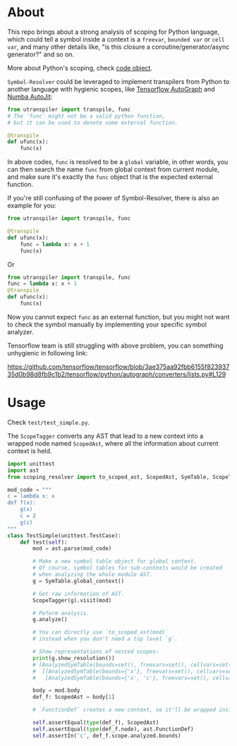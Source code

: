 About
==============

This repo brings about a strong analysis of scoping for Python language,
which could tell a symbol inside a context is a `freevar`, `bounded var` or `cell var`, and many other details
like, "is this closure a coroutine/generator/async generator?" and so on.

More about Python's scoping, check [code object](https://github.com/Xython/YAPyPy/blob/master/python-internals/code-object.md).

`Symbol-Resolver` could be leveraged to implement transpilers from Python to another language with hygienic scopes,
like [Tensorflow AutoGraph](https://www.tensorflow.org/guide/autograph) and [Numba AutoJit](http://numba.pydata.org/numba-doc/latest/reference/jit-compilation.html#jit-functions):

```python
from utranspiler import transpile, func
# The `func` might not be a valid python function,
# but it can be used to denote some external function.

@transpile
def ufunc(x):
    func(x)
```

In above codes, `func` is resolved to be a `global` variable, in other words,
you can then search the name `func` from global context from current module,
and make sure it's exactly the `func` object that is the expected external function.

If you're still confusing of the power of Symbol-Resolver, there is also an example for you:

```python
from utranspiler import transpile, func

@transpile
def ufunc(x):
    func = lambda x: x + 1
    func(x)
```

Or

```python
from utranspiler import transpile, func
func = lambda x: x + 1
@transpile
def ufunc(x):
    func(x)
```

Now you cannot expect `func` as an external function, but you might not want to check the symbol manually by implementing
your specific symbol analyzer.

Tensorflow team is still struggling with above problem, you can something unhygienic in following link:

https://github.com/tensorflow/tensorflow/blob/3ae375aa92fbb6155f82393735d0b98d8fb9c1b2/tensorflow/python/autograph/converters/lists.py#L129

Usage
=======

Check `test/test_simple.py`.

The `ScopeTagger` converts any AST that lead to a new context into a wrapped node named `ScopedAst`, where all
the information about current context is held.

```python
import unittest
import ast
from scoping_resolver import to_scoped_ast, ScopedAst, SymTable, ScopeTagger

mod_code = """
c = lambda x: x
def f(x):
    g(x)
    c = 2
    g(c)
"""
class TestSimple(unittest.TestCase):
    def test(self):
        mod = ast.parse(mod_code)

        # Make a new symbol table object for global context.
        # Of course, symbol tables for sub-contexts would be created
        # when analyzing the whole module AST.
        g = SymTable.global_context()

        # Get raw information of AST.
        ScopeTagger(g).visit(mod)

        # Peform analysis.
        g.analyze()

        # You can directly use `to_scoped_ast(mod)`
        # instead when you don't need a top level `g`.

        # Show representations of nested scopes:
        print(g.show_resolution())
        # [AnalyzedSymTable(bounds=set(), freevars=set(), cellvars=set()),
        #  [[AnalyzedSymTable(bounds={'x'}, freevars=set(), cellvars=set()), []],
        #   [AnalyzedSymTable(bounds={'x', 'c'}, freevars=set(), cellvars=set()), []]]]

        body = mod.body
        def_f: ScopedAst = body[1]

        # `FunctionDef` creates a new context, so it'll be wrapped inside a ScopedAst

        self.assertEqual(type(def_f), ScopedAst)
        self.assertEqual(type(def_f.node), ast.FunctionDef)
        self.assertIn('c', def_f.scope.analyzed.bounds)
```
